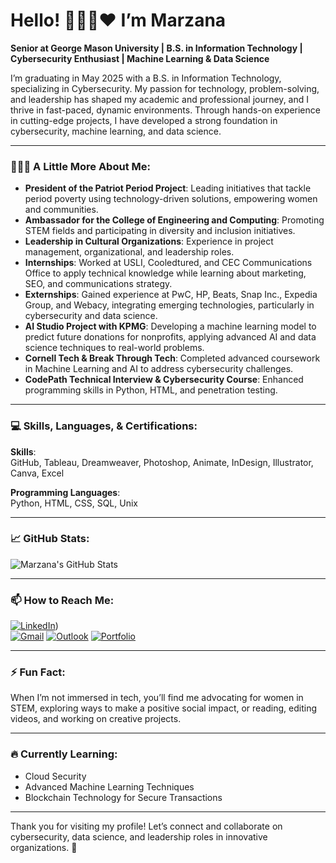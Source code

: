 # Hello! 👩🏽‍💻❤️ I’m Marzana

**Senior at George Mason University | B.S. in Information Technology | Cybersecurity Enthusiast | Machine Learning & Data Science**

I’m graduating in May 2025 with a B.S. in Information Technology, specializing in Cybersecurity. My passion for technology, problem-solving, and leadership has shaped my academic and professional journey, and I thrive in fast-paced, dynamic environments. Through hands-on experience in cutting-edge projects, I have developed a strong foundation in cybersecurity, machine learning, and data science.

---

### 👩🏽‍💻 A Little More About Me:
- **President of the Patriot Period Project**: Leading initiatives that tackle period poverty using technology-driven solutions, empowering women and communities.
- **Ambassador for the College of Engineering and Computing**: Promoting STEM fields and participating in diversity and inclusion initiatives.
- **Leadership in Cultural Organizations**: Experience in project management, organizational, and leadership roles.
- **Internships**: Worked at USLI, Cooledtured, and CEC Communications Office to apply technical knowledge while learning about marketing, SEO, and communications strategy.
- **Externships**: Gained experience at PwC, HP, Beats, Snap Inc., Expedia Group, and Webacy, integrating emerging technologies, particularly in cybersecurity and data science.
- **AI Studio Project with KPMG**: Developing a machine learning model to predict future donations for nonprofits, applying advanced AI and data science techniques to real-world problems.
- **Cornell Tech & Break Through Tech**: Completed advanced coursework in Machine Learning and AI to address cybersecurity challenges.
- **CodePath Technical Interview & Cybersecurity Course**: Enhanced programming skills in Python, HTML, and penetration testing.

---

### 💻 Skills, Languages, & Certifications:

**Skills**:  
GitHub, Tableau, Dreamweaver, Photoshop, Animate, InDesign, Illustrator, Canva, Excel

**Programming Languages**:  
Python, HTML, CSS, SQL, Unix

---

### 📈 GitHub Stats:
![Marzana's GitHub Stats](https://github-readme-stats.vercel.app/api?username=marzanaafroz&show_icons=true&theme=radical)

---

### 📫 How to Reach Me:
[![LinkedIn](https://img.shields.io/badge/LinkedIn-0077B5?style=for-the-badge&logo=linkedin&logoColor=white)](https://www.linkedin.com/in/marzana-afroz/))  
[![Gmail](https://img.shields.io/badge/Gmail-D14836?style=for-the-badge&logo=gmail&logoColor=white)](mailto:marzanaafroz123@gmail.com)
[![Outlook](https://img.shields.io/badge/Outlook-0078D4?style=for-the-badge&logo=microsoft-outlook&logoColor=white)](mailto:mafroz@gmu.edu) 
[![Portfolio](https://img.shields.io/badge/Portfolio-000000?style=for-the-badge&logo=firefox&logoColor=white)]((https://github.com/marzanaafroz))

---

### ⚡ Fun Fact:
When I’m not immersed in tech, you’ll find me advocating for women in STEM, exploring ways to make a positive social impact, or reading, editing videos, and working on creative projects.

---

### 🔥 Currently Learning:
- Cloud Security
- Advanced Machine Learning Techniques
- Blockchain Technology for Secure Transactions

---

Thank you for visiting my profile! Let’s connect and collaborate on cybersecurity, data science, and leadership roles in innovative organizations. 🤝
